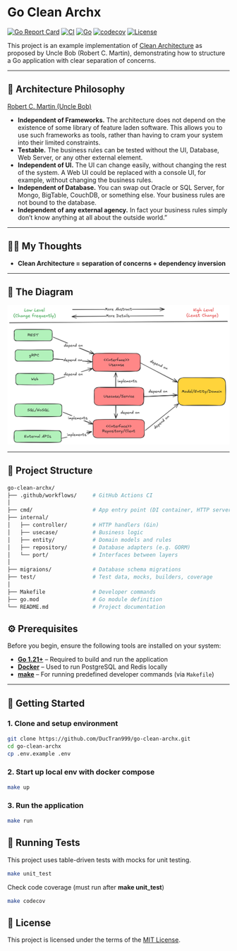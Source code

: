 # Go Clean Archx

[![Go Report Card](https://goreportcard.com/badge/github.com/DucTran999/go-clean-archx)](https://goreportcard.com/report/github.com/DucTran999/go-clean-archx)
[![CI](https://github.com/DucTran999/go-clean-archx/actions/workflows/ci.yml/badge.svg)](https://github.com/DucTran999/go-clean-archx/actions/workflows/ci.yml)
[![Go](https://img.shields.io/badge/Go-1.24.5-blue?logo=go)](https://golang.org)
[![codecov](https://codecov.io/gh/DucTran999/go-clean-archx/branch/master/graph/badge.svg)](https://codecov.io/gh/DucTran999/go-clean-archx)
[![License](https://img.shields.io/github/license/DucTran999/go-clean-archx)](LICENSE)

This project is an example implementation of [Clean Architecture](https://8thlight.com/blog/uncle-bob/2012/08/13/the-clean-architecture.html) as proposed by Uncle Bob (Robert C. Martin), demonstrating how to structure a Go application with clear separation of concerns.

---

## 🧠 Architecture Philosophy

[Robert C. Martin (Uncle Bob)](https://8thlight.com/blog/uncle-bob/2012/08/13/the-clean-architecture.html)

- **Independent of Frameworks.** The architecture does not depend on the existence of some library of feature laden software. This allows you to use such frameworks as tools, rather than having to cram your system into their limited constraints.
- **Testable.** The business rules can be tested without the UI, Database, Web Server, or any other external element.
- **Independent of UI.** The UI can change easily, without changing the rest of the system. A Web UI could be replaced with a console UI, for example, without changing the business rules.
- **Independent of Database.** You can swap out Oracle or SQL Server, for Mongo, BigTable, CouchDB, or something else. Your business rules are not bound to the database.
- **Independent of any external agency.** In fact your business rules simply don’t know anything at all about the outside world.”

---

## 👨‍💻 My Thoughts

- **Clean Architecture = separation of concerns + dependency inversion**

---

## 🧭 The Diagram

![Clean Architecture Diagram](docs/diagram.png)

---

## 📁 Project Structure

```sh
go-clean-archx/
├── .github/workflows/     # GitHub Actions CI
│
├── cmd/                   # App entry point (DI container, HTTP server)
├── internal/
│   ├── controller/        # HTTP handlers (Gin)
│   ├── usecase/           # Business logic
│   ├── entity/            # Domain models and rules
│   ├── repository/        # Database adapters (e.g. GORM)
│   └── port/              # Interfaces between layers
│
├── migraions/             # Database schema migrations
├── test/                  # Test data, mocks, builders, coverage
│
├── Makefile               # Developer commands
├── go.mod                 # Go module definition
└── README.md              # Project documentation
```

## ⚙️ Prerequisites

Before you begin, ensure the following tools are installed on your system:

- [**Go 1.21+**](https://go.dev/doc/install) – Required to build and run the application
- [**Docker**](https://docs.docker.com/get-docker/) – Used to run PostgreSQL and Redis locally
- [**make**](https://www.gnu.org/software/make/) – For running predefined developer commands (via `Makefile`)

---

## 🚀 Getting Started

### 1. Clone and setup environment

```bash
git clone https://github.com/DucTran999/go-clean-archx.git
cd go-clean-archx
cp .env.example .env
```

### 2. Start up local env with docker compose

```bash
make up
```

### 3. Run the application

```bash
make run
```

## 🧪 Running Tests

This project uses table-driven tests with mocks for unit testing.

```bash
make unit_test
```

Check code coverage (must run after **make unit_test**)

```bash
make codecov
```

## 📝 License

This project is licensed under the terms of the [MIT License](./LICENSE).
